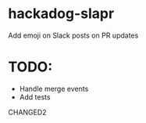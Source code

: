 # hackadog-slapr
Add emoji on Slack posts on PR updates

# TODO:

- Handle merge events
- Add tests

CHANGED2
